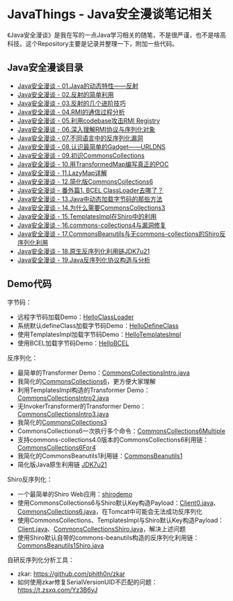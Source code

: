# JavaThings - Java安全漫谈笔记相关

《Java安全漫谈》是我在写的一点Java学习相关的随笔，不是很严谨，也不是啥高科技。这个Repository主要是记录并整理一下，附加一些代码。

## Java安全漫谈目录

- [Java安全漫谈 - 01.Java的动态特性——反射](https://t.zsxq.com/iyJiAMJ)
- [Java安全漫谈 - 02.反射的简单利用](https://t.zsxq.com/iIa2B2j)
- [Java安全漫谈 - 03.反射的几个进阶技巧](https://t.zsxq.com/MNRbayr)
- [Java安全漫谈 - 04.RMI的通信过程分析](https://t.zsxq.com/FMJiUrV)
- [Java安全漫谈 - 05.利用codebase攻击RMI Registry](https://t.zsxq.com/BuFy3zF)
- [Java安全漫谈 - 06.深入理解RMI协议与序列化对象](https://t.zsxq.com/vZjaiuR)
- [Java安全漫谈 - 07.不同语言中的反序列化漏洞](https://t.zsxq.com/NF2NfQf)
- [Java安全漫谈 - 08.认识最简单的Gadget——URLDNS](https://t.zsxq.com/ieMZBQj)
- [Java安全漫谈 - 09.初识CommonsCollections](https://t.zsxq.com/BmIIAy3)
- [Java安全漫谈 - 10.用TransformedMap编写真正的POC](https://t.zsxq.com/ZNZrJMZ)
- [Java安全漫谈 - 11.LazyMap详解](https://t.zsxq.com/FufUf2B)
- [Java安全漫谈 - 12.简化版CommonsCollections6](https://t.zsxq.com/A2j2beE)
- [Java安全漫谈 - 番外篇1. BCEL ClassLoader去哪了？](https://www.leavesongs.com/PENETRATION/where-is-bcel-classloader.html)
- [Java安全漫谈 - 13.Java中动态加载字节码的那些方法](https://t.zsxq.com/E2VfUVB)
- [Java安全漫谈 - 14.为什么需要CommonsCollections3](https://t.zsxq.com/i6Y7QN7)
- [Java安全漫谈 - 15.TemplatesImpl在Shiro中的利用](https://t.zsxq.com/JAUBmMz)
- [Java安全漫谈 - 16.commons-collections4与漏洞修复](https://t.zsxq.com/ZBQj2FE)
- [Java安全漫谈 - 17.CommonsBeanutils与无commons-collections的Shiro反序列化利用](https://t.zsxq.com/IqBmuF6)
- [Java安全漫谈 - 18.原生反序列化利用链JDK7u21](https://t.zsxq.com/neMbuJa)
- [Java安全漫谈 - 19.Java反序列化协议构造与分析](https://t.zsxq.com/ZfiEeEY)

## Demo代码

字节码：

- 远程字节码加载Demo：[HelloClassLoader](jdk8/src/main/java/com/govuln/bytes/HelloClassLoader.java)
- 系统默认defineClass加载字节码Demo：[HelloDefineClass](jdk8/src/main/java/com/govuln/bytes/HelloDefineClass.java)
- 使用TemplatesImpl加载字节码Demo：[HelloTemplatesImpl](jdk8/src/main/java/com/govuln/bytes/HelloTemplatesImpl.java)
- 使用BCEL加载字节码Demo：[HelloBCEL](jdk8/src/main/java/com/govuln/bytes/HelloBCEL.java)

反序列化：

- 最简单的Transformer Demo：[CommonsCollectionsIntro.java](jdk8/src/main/java/com/govuln/deserialization/CommonsCollectionsIntro.java)
- 我简化的[CommonsCollections6](jdk8/src/main/java/com/govuln/deserialization/CommonsCollections6.java)，更方便大家理解
- 利用TemplatesImpl构造的Transformer Demo：[CommonsCollectionsIntro2.java](jdk8/src/main/java/com/govuln/deserialization/CommonsCollectionsIntro2.java)
- 无InvokerTransformer的Transformer Demo：[CommonsCollectionsIntro3.java](jdk8/src/main/java/com/govuln/deserialization/CommonsCollectionsIntro3.java)
- 我简化的[CommonsCollections3](jdk8/src/main/java/com/govuln/deserialization/CommonsCollections3.java)
- CommonsCollections6一次执行多个命令：[CommonsCollections6Multiple](jdk8/src/main/java/com/govuln/deserialization/CommonsCollections6Multiple.java)
- 支持commons-collections4.0版本的CommonsCollections6利用链：[CommonsCollections6For4](jdk8/src/main/java/com/govuln/deserialization/CommonsCollections6For4.java)
- 我简化的CommonsBeanutils1利用链：[CommonsBeanutils1](jdk8/src/main/java/com/govuln/deserialization/CommonsBeanutils1.java)
- 简化版Java原生利用链 [JDK7u21](jdk8/src/main/java/com/govuln/deserialization/JDK7u21.java)

Shiro反序列化：

- 一个最简单的Shiro Web应用：[shirodemo](shirodemo/)
- 使用CommonsCollections6与Shiro默认Key构造Payload：[Client0.java](shiroattack/src/main/java/com/govuln/shiroattack/Client0.java)、[CommonsCollections6.java](shiroattack/src/main/java/com/govuln/shiroattack/CommonsCollections6.java)，在Tomcat中可能会无法成功反序列化
- 使用CommonsCollections、TemplatesImpl与Shiro默认Key构造Payload：[Client.java](shiroattack/src/main/java/com/govuln/shiroattack/Client.java)、[CommonsCollectionsShiro.java](shiroattack/src/main/java/com/govuln/shiroattack/CommonsCollectionsShiro.java)，解决上述问题
- 使用Shiro默认自带的commons-beanutils构造的反序列化利用链：[CommonsBeanutils1Shiro.java](shiroattack/src/main/java/com/govuln/shiroattack/CommonsBeanutils1Shiro.java)

自研反序列化分析工具：

- zkar: <https://github.com/phith0n/zkar>
- 如何使用zkar修复SerialVersionUID不匹配的问题：<https://t.zsxq.com/Yz3B6yJ>
